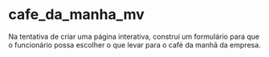 # cafe_da_manha_mv
Na tentativa de criar uma página interativa, construí um formulário para que o funcionário possa escolher o que levar para o café da manhã da empresa.
